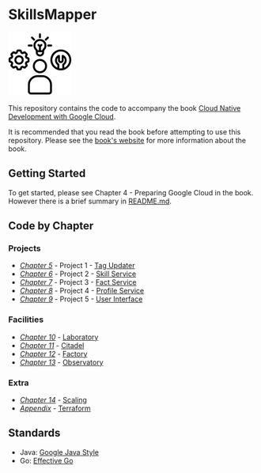 # SkillsMapper

![SkillsMapper Logo](./logo/small-black.png)

This repository contains the code to accompany the
book [Cloud Native Development with Google Cloud](https://www.oreilly.com/library/view/cloud-native-development/9781098145071/).

It is recommended that you read the book before attempting to use this repository. Please see the [book's website](https://cloudnativegcp.com) for more information about the book.

## Getting Started

To get started, please see Chapter 4 - Preparing Google Cloud in the book. However there is a brief summary in [README.md](./setup).

## Code by Chapter

### Projects

* *[Chapter 5](./chapters/ch05.asciidoc)* - Project 1 - [Tag Updater](./tag-updater)
* *[Chapter 6](./chapters/ch06.asciidoc)* - Project 2 - [Skill Service](./skill-service)
* *[Chapter 7](./chapters/ch07.asciidoc)* - Project 3 - [Fact Service](./fact-service)
* *[Chapter 8](./chapters/ch08.asciidoc)* - Project 4 - [Profile Service](./profile-service)
* *[Chapter 9](./chapters/ch09.asciidoc)* - Project 5 - [User Interface](./user-interface)

### Facilities

* *[Chapter 10](./chapters/ch10.asciidoc)* - [Laboratory](./laboratory)
* *[Chapter 11](./chapters/ch11.asciidoc)* - [Citadel](./citadel)
* *[Chapter 12](./chapters/ch12.asciidoc)* - [Factory](./factory)
* *[Chapter 13](./chapters/ch13.asciidoc)* - [Observatory](./observatory)

### Extra

* *[Chapter 14](./chapters/ch14.asciidoc)* - [Scaling](./scaling)
* *[Appendix](./chapters/appendix.asciidoc)* - [Terraform](./terraform)

## Standards

* Java: [Google Java Style](./intellij-java-google-style.xml)
* Go: [Effective Go](https://golang.org/doc/effective_go.html)
